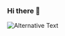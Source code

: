 ### Hi there 👋
<!--START_SECTION:waka-->
<img
  src="https://github.com/anka-bog/anka-bog/blob/main/images/stat.svg"
  alt="Alternative Text"
/>
<!--END_SECTION:waka-->



<!--
**anka-bog/anka-bog** is a ✨ _special_ ✨ repository because its `README.md` (this file) appears on your GitHub profile.

Here are some ideas to get you started:

- 🔭 I’m currently working on ...
- 🌱 I’m currently learning ...
- 👯 I’m looking to collaborate on ...
- 🤔 I’m looking for help with ...
- 💬 Ask me about ...
- 📫 How to reach me: ...
- 😄 Pronouns: ...
- ⚡ Fun fact: ...
-->
